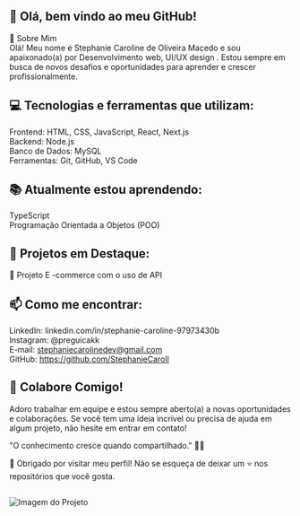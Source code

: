 ## 👋 Olá, bem vindo ao meu GitHub!
🚀 Sobre Mim <br> 
Olá! Meu nome é Stephanie Caroline de Oliveira Macedo e sou apaixonado(a) por Desenvolvimento web, UI/UX design . Estou sempre em busca de novos desafios e oportunidades para aprender e crescer profissionalmente.

## 💻 Tecnologias e ferramentas que utilizam:
Frontend: HTML, CSS, JavaScript, React, Next.js <br>
Backend: Node.js <br>
Banco de Dados: MySQL <br>
Ferramentas: Git, GitHub, VS Code <br>

## 📚 Atualmente estou aprendendo:
TypeScript <br> 
Programação Orientada a Objetos (POO) <br>
## 🌟 Projetos em Destaque:
🛒 Projeto E -commerce com o uso de API 

## 📫 Como me encontrar:
LinkedIn: linkedin.com/in/stephanie-caroline-97973430b <br>
Instagram: @preguicakk <br>
E-mail: stephaniecarolinedev@gmail.com <br>
GitHub: https://github.com/StephanieCaroll <br>

## 🤝 Colabore Comigo! <br>
Adoro trabalhar em equipe e estou sempre aberto(a) a novas oportunidades e colaborações. Se você tem uma ideia incrível ou precisa de ajuda em algum projeto, não hesite em entrar em contato! <br>

"O conhecimento cresce quando compartilhado." 🚀✨ <br>

💖 Obrigado por visitar meu perfil! Não se esqueça de deixar um ⭐ nos repositórios que você gosta.
## 
 ![Imagem do Projeto](https://media.tenor.com/ipuTozw3PXsAAAAj/pixel-cat.gif)

